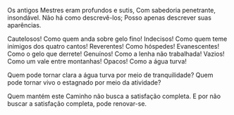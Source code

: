 Os antigos Mestres eram profundos e sutis,
Com sabedoria penetrante, insondável.
Não há como descrevê-los;
Posso apenas descrever suas aparências.

Cautelosos! Como quem anda sobre gelo fino!
Indecisos! Como quem teme inimigos dos quatro cantos!
Reverentes! Como hóspedes!
Evanescentes! Como o gelo que derrete!
Genuínos! Como a lenha não trabalhada!
Vazios! Como um vale entre montanhas!
Opacos! Como a água turva!

Quem pode tornar clara a água turva por meio de tranquilidade?
Quem pode tornar vivo o estagnado por meio da atividade?

Quem mantém este Caminho não busca a satisfação completa.
E por não buscar a satisfação completa, pode renovar-se.